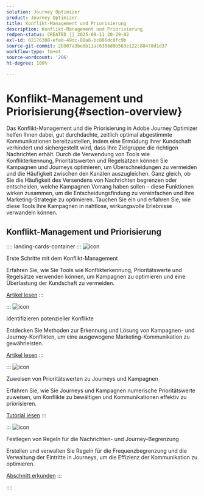 ```yaml
---
solution: Journey Optimizer
product: Journey Optimizer
title: Konflikt-Management und Priorisierung
description: Konflikt-Management und Priorisierung
redpen-status: CREATED_||_2025-08-11_20-29-02
exl-id: 02176308-efeb-49dc-88a6-bc886dc8fc9b
source-git-commit: 2b907a3be8b11ac6308d0b563e122c88478d1d37
workflow-type: tm+mt
source-wordcount: '206'
ht-degree: 100%

---
```


# Konflikt-Management und Priorisierung{#section-overview}

Das Konflikt-Management und die Priorisierung in Adobe Journey Optimizer helfen Ihnen dabei, gut durchdachte, zeitlich optimal abgestimmte Kommunikationen bereitzustellen, indem eine Ermüdung Ihrer Kundschaft verhindert und sichergestellt wird, dass Ihre Zielgruppe die richtigen Nachrichten erhält. Durch die Verwendung von Tools wie Konflikterkennung, Prioritätswerten und Regelsätzen können Sie Kampagnen und Journeys optimieren, um Überschneidungen zu vermeiden und die Häufigkeit zwischen den Kanälen auszugleichen. Ganz gleich, ob Sie die Häufigkeit des Versendens von Nachrichten begrenzen oder entscheiden, welche Kampagnen Vorrang haben sollen – diese Funktionen wirken zusammen, um die Entscheidungsfindung zu vereinfachen und Ihre Marketing-Strategie zu optimieren. Tauchen Sie ein und erfahren Sie, wie diese Tools Ihre Kampagnen in nahtlose, wirkungsvolle Erlebnisse verwandeln können.

## Konflikt-Management und Priorisierung

:::: landing-cards-container
:::
![icon](https://cdn.experienceleague.adobe.com/icons/circle-play.svg?lang=de)

Erste Schritte mit dem Konflikt-Management

Erfahren Sie, wie Sie Tools wie Konflikterkennung, Prioritätswerte und Regelsätze verwenden können, um Kampagnen zu optimieren und eine Überlastung der Kundschaft zu vermeiden.

[Artikel lesen](../using/conflict-prioritization/gs-conflict-prioritization.md)
:::

:::
![icon](https://cdn.experienceleague.adobe.com/icons/list-check.svg)

Identifizieren potenzieller Konflikte

Entdecken Sie Methoden zur Erkennung und Lösung von Kampagnen- und Journey-Konflikten, um eine ausgewogene Marketing-Kommunikation zu gewährleisten.

[Artikel lesen](../using/conflict-prioritization/conflicts.md)
:::

:::
![icon](https://cdn.experienceleague.adobe.com/icons/bullseye.svg)

Zuweisen von Prioritätswerten zu Journeys und Kampagnen

Erfahren Sie, wie Sie Journeys und Kampagnen numerische Prioritätswerte zuweisen, um Konflikte zu bewältigen und Kommunikationen effektiv zu priorisieren.

[Tutorial lesen](../using/conflict-prioritization/priority-scores.md)
:::

:::
![icon](https://cdn.experienceleague.adobe.com/icons/gear.svg?lang=de)

Festlegen von Regeln für die Nachrichten- und Journey-Begrenzung

Erstellen und verwalten Sie Regeln für die Frequenzbegrenzung und die Verwaltung der Eintritte in Journeys, um die Effizienz der Kommunikation zu optimieren.

[Abschnitt erkunden](capping-rules-landing-page.md)
:::

::::

